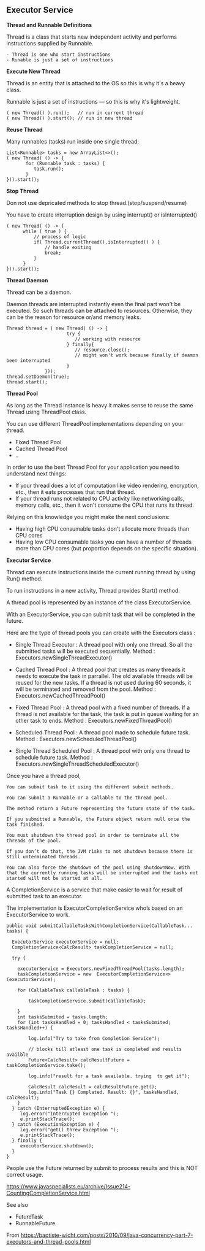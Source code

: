 ## Executor Service

**Thread and Runnable Definitions**

Thread is a class that starts new independent activity and performs instructions supplied by Runnable.

  ``` 
  - Thread is one who start instructions
  - Runable is just a set of instructions
  ```
  
**Execute New Thread**

Thread is an entity that is attached to the OS so this is why it's a heavy class.

Runnable is just a set of instructions — so this is why it's lightweight.

  ```
  ( new Thread() ).run();   // run in current thread
  ( new Thread() ).start(); // run in new thread
  ```

**Reuse Thread**

Many runnables (tasks) run inside one single thread:

  ```
  List<Runnable> tasks = new ArrayList<>();
  ( new Thread( () -> {
         for (Runnable task : tasks) {
            task.run();
         }            
  })).start();

  ```
**Stop Thread**

Don not use depricated methods to stop thread.(stop/suspend/resume)

You have to create interruption design by using interrupt() or isInterrupted() 

  ```
  ( new Thread( () -> {
        while ( true ) {
            // process of logic
            if( Thread.currentThread().isInterrupted() ) {
                // handle exiting
                break;
            }
        }   
  })).start();
  ```
  
**Thread Daemon**

Thread can be a daemon.

Daemon threads are interrupted instantly even the final part won't be executed. So such threads can be attached to resources. Otherwise, they can be the reason for resource or/and memory leaks.

  ```
  Thread thread = ( new Thread( () -> {
                        try {
                           // working with resource  
                        } finally{
                           // resource.close();
                           // might won't work because finally if deamon been interrupted  
                        }
                }));
  thread.setDaemon(true);
  thread.start();
  ```

**Thread Pool**

As long as the Thread instance is heavy it makes sense to reuse the same Thread using ThreadPool class.

You can use different ThreadPool implementations depending on your thread.

  * Fixed Thread Pool
  * Cached Thread Pool
  * ..

In order to use the best Thread Pool for your application you need to understand next things:

  * If your thread does a lot of computation like video rendering, encryption, etc., then it eats processes that run that thread.
  * If your thread runs not related to CPU activity like networking calls, memory calls, etc., then it won't consume the CPU that runs its thread.

Relying on this knowledge you might make the next conclusions:

  * Having high CPU consumable tasks don't allocate more threads than CPU cores
  * Having low CPU consumable tasks you can have a number of threads more than CPU cores (but proportion depends on the specific situation).
  
**Executor Service**

Thread can execute instructions inside the current running thread by using Run() method.

To run instructions in a new activity, Thread provides Start() method.

A thread pool is represented by an instance of the class ExecutorService.

With an ExecutorService, you can submit task that will be completed in the future.

Here are the type of thread pools you can create with the Executors class :

  * Single Thread Executor : A thread pool with only one thread. So all the submitted tasks will be executed sequentially. Method : Executors.newSingleThreadExecutor()
  
  * Cached Thread Pool : A thread pool that creates as many threads it needs to execute the task in parrallel. The old available threads will be reused for the new tasks. If a thread is not used during 60 seconds, it will be terminated and removed from the pool. Method : Executors.newCachedThreadPool()
  
  * Fixed Thread Pool : A thread pool with a fixed number of threads. If a thread is not available for the task, the task is put in queue waiting for an other task to ends. Method : Executors.newFixedThreadPool()
  
  * Scheduled Thread Pool : A thread pool made to schedule future task. Method : Executors.newScheduledThreadPool()

  * Single Thread Scheduled Pool : A thread pool with only one thread to schedule future task. Method : Executors.newSingleThreadScheduledExecutor()

Once you have a thread pool, 

  ```
  You can submit task to it using the different submit methods.

  You can submit a Runnable or a Callable to the thread pool.

  The method return a Future representing the future state of the task. 

  If you submitted a Runnable, the Future object return null once the task finished.
  
  You must shutdown the thread pool in order to terminate all the threads of the pool.
  
  If you don’t do that, the JVM risks to not shutdown because there is still unterminated threads.
  
  You can also force the shutdown of the pool using shutdownNow. With that the currently running tasks will be interrupted and the tasks not started will not be started at all.
  ```
A CompletionService is a service that make easier to wait for result of submitted task to an executor. 

The implementation is ExecutorCompletionService who’s based on an ExecutorService to work.

  ```
  public void submitCallableTasksWithCompletionService(CallableTask... tasks) {

    ExecutorService executorService = null;
    CompletionService<CalcResult> taskCompletionService = null;

    try {

      executorService = Executors.newFixedThreadPool(tasks.length);
      taskCompletionService = new  ExecutorCompletionService<>(executorService);

      for (CallableTask callableTask : tasks) {

          taskCompletionService.submit(callableTask);
        
      }
      int tasksSubmited = tasks.length;
      for (int tasksHandled = 0; tasksHandled < tasksSubmited; tasksHandled++) {
        
          log.info("Try to take from Completion Service");

          // blocks till atleast one task is completed and results availble
          Future<CalcResult> calcResultFuture = taskCompletionService.take();

          log.info("result for a task available. trying  to get it");

          CalcResult calcResult = calcResultFuture.get();
          log.info("Task {} Complated. Result: {}", tasksHandled, calcResult);
      }
    } catch (InterruptedException e) {
       log.error("Interrupted Exception ");
       e.printStackTrace();
    } catch (ExecutionException e) {
       log.error("get() threw Exception ");
       e.printStackTrace();
    } finally {
       executorService.shutdown();
    }
  }
  ```
  
People use the Future returned by submit to process results and this is NOT correct usage. 
 
  https://www.javaspecialists.eu/archive/Issue214-CountingCompletionService.html
  
  See also
   * FutureTask
   * RunnableFuture

From https://baptiste-wicht.com/posts/2010/09/java-concurrency-part-7-executors-and-thread-pools.html
